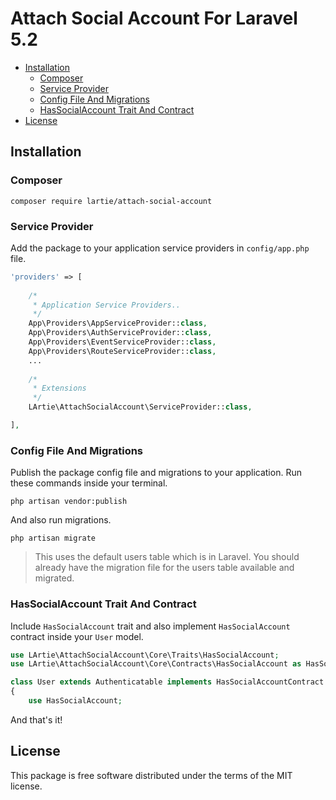# Attach Social Account For Laravel 5.2

- [Installation](#installation)
    - [Composer](#composer)
    - [Service Provider](#service-provider)
    - [Config File And Migrations](#config-file-and-migrations)
    - [HasSocialAccount Trait And Contract](#hassocialaccount-trait-and-contract)
- [License](#license)

## Installation

### Composer
    composer require lartie/attach-social-account

### Service Provider

Add the package to your application service providers in `config/app.php` file.

```php
'providers' => [
    
    /*
     * Application Service Providers..
     */
    App\Providers\AppServiceProvider::class,
    App\Providers\AuthServiceProvider::class,
    App\Providers\EventServiceProvider::class,
    App\Providers\RouteServiceProvider::class,
    ...
    
    /*
     * Extensions
     */
    LArtie\AttachSocialAccount\ServiceProvider::class,

],
```

### Config File And Migrations

Publish the package config file and migrations to your application. Run these commands inside your terminal.

    php artisan vendor:publish

And also run migrations.

    php artisan migrate

> This uses the default users table which is in Laravel. You should already have the migration file for the users table available and migrated.

### HasSocialAccount Trait And Contract

Include `HasSocialAccount` trait and also implement `HasSocialAccount` contract inside your `User` model.

```php
use LArtie\AttachSocialAccount\Core\Traits\HasSocialAccount;
use LArtie\AttachSocialAccount\Core\Contracts\HasSocialAccount as HasSocialAccountContract;

class User extends Authenticatable implements HasSocialAccountContract
{
    use HasSocialAccount;
```

And that's it!

## License

This package is free software distributed under the terms of the MIT license.

